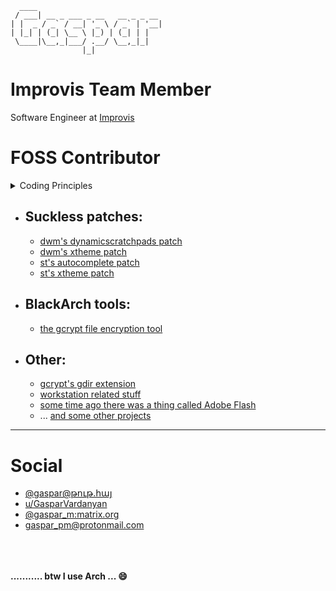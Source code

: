       ____
     / ___| __ _ ___ _ __   __ _ _ __
    | |  _ / _` / __| '_ \ / _` | '__|
    | |_| | (_| \__ \ |_) | (_| | |
     \____|\__,_|___/ .__/ \__,_|_|
                    |_|

# **Improvis** Team Member
Software Engineer at [Improvis](https://improvis.ai/)

# FOSS Contributor

  <details>
    <summary>Coding Principles</summary>
    <hr/>

  ### Minimalism
  In computing, minimalism refers to the application of minimalist philosophies and principles in the design and use of hardware and software. Minimalism, in this sense, means designing systems that use the least hardware and software resources possible.

  [Wikipedia](https://en.wikipedia.org/wiki/Minimalism_(computing))
  ### Worse is better
  *In The Rise of Worse is Better, Gabriel claimed that "Worse-is-Better" is a model of software design and implementation which has the following characteristics (in approximately descending order of importance):*
  * **Simplicity**. The design must be simple, both in implementation and interface. It is more important for the implementation to be simple than the interface. Simplicity is the most important consideration in a design.
  * **Correctness**. The design should be correct in all observable aspects, but It is slightly better to be simple than correct.
  * **Consistency**. The design must not be overly inconsistent. Consistency can be sacrificed for simplicity in some cases, but it is better to drop those parts of the design that deal with less common circumstances than to introduce either complexity or inconsistency in the implementation.
  * **Completeness**. The design must cover as many important situations as is practical. All reasonably expected cases should be covered. Completeness can be sacrificed in favor of any other quality. In fact, completeness must be sacrificed whenever implementation simplicity is jeopardized. Consistency can be sacrificed to achieve completeness if simplicity is retained; especially worthless is consistency of interface.

  Gabriel argued that early **Unix** and **C**, developed by **Bell Labs**, are **examples** of this **design approach**.

  [Wikipedia](https://en.wikipedia.org/wiki/Worse_is_better)
  ### KISS (keep it simple, stupid)
  The KISS principle states that most systems work **best** if they are kept **simple** rather than made **complicated**; therefore, **simplicity** should be a **key** goal in design, and unnecessary **complexity** should be **avoided**.

  [Wikipedia](https://en.wikipedia.org/wiki/KISS_principle)
  ### The Suckless' philosophy (manifest)
  >Many (open source) hackers are proud if they achieve large amounts of code, because they believe the more lines of code they've written, the more progress they have made. The more progress they have made, the more skilled they are. This is simply a delusion.
  >
  >Most hackers actually don't care much about code quality. Thus, if they get something working which seems to solve a problem, they stick with it. If this kind of software development is applied to the same source code throughout its entire life-cycle, we're left with large amounts of code, a totally screwed code structure, and a flawed system design. This is because of a lack of conceptual clarity and integrity in the development process.
  >
  >Code complexity is the mother of bloated, hard to use, and totally inconsistent software. With complex code, problems are solved in suboptimal ways, valuable resources are endlessly tied up, performance slows to a halt, and vulnerabilities become a commonplace. The only solution is to scrap the entire project and rewrite it from scratch.
  >
  >The bad news: quality rewrites rarely happen, because hackers are proud of large amounts of code. They think they understand the complexity in the code, thus there's no need to rewrite it. They think of themselves as masterminds, understanding what others can never hope to grasp. To these types, complex software is the ideal.
  >
  >Ingenious ideas are simple. Ingenious software is simple. Simplicity is the heart of the Unix philosophy. The more code lines you have removed, the more progress you have made. As the number of lines of code in your software shrinks, the more skilled you have become and the less your software sucks.

  [Website](https://suckless.org/philosophy/)
  ### The Unix philosophy
  The Unix philosophy, originated by Ken Thompson, is a set of cultural norms and philosophical approaches to minimalist, modular software development.
  The Unix philosophy emphasizes building **simple**, **short**, **clear**, **modular**, and **extensible** code that can be **easily** maintained and repurposed by developers other than its creators. The Unix philosophy favors composability as opposed to monolithic design.

  > UNIX is basically a simple operating system, but you have to be a genius to understand the simplicity.
  >
  > -- [Dennis Ritchie](http://genius.cat-v.org/dennis-ritchie/)

  [Wikipedia](https://en.wikipedia.org/wiki/Unix_philosophy)
  ### DRY (don't repeat yourself)
  > Every piece of knowledge must have a single, unambiguous, authoritative representation within a system.

  [Wikipedia](https://en.wikipedia.org/wiki/Don%27t_repeat_yourself)
  ### YAGNI (you aren't gonna need it)
  > Always implement things when you actually need them, never when you just foresee that you need them.

  [Wikipedia](https://en.wikipedia.org/wiki/You_aren%27t_gonna_need_it)
  ### Coding Style:
  As clean as possible. Strict syntax.
  <hr/><br/><br/><br/>
  </details>

* ## Suckless patches:
  * [dwm's dynamicscratchpads patch](https://dwm.suckless.org/patches/dynamicscratchpads/)
  * [dwm's xtheme patch](https://dwm.suckless.org/patches/xtheme/)
  * [st's autocomplete patch](https://st.suckless.org/patches/autocomplete/)
  * [st's xtheme patch](https://st.suckless.org/patches/xtheme/)

* ## BlackArch tools:
  * [the gcrypt file encryption tool](https://gitlab.com/GasparVardanyan/gcrypt)

* ## Other:
  * [gcrypt's gdir extension](https://gitlab.com/GasparVardanyan/gdir/-/blob/master/gdir)
  * [workstation related stuff](https://gitlab.com/users/GasparVardanyan/projects)
  * [some time ago there was a thing called Adobe Flash](https://github.com/GasparVardanyan/a3dutils)
  * ... [and some other projects](https://github.com/GasparVardanyan?tab=repositories)

---

# Social

* [@gaspar@թութ.հայ](https://xn--69aa8bzb.xn--y9a3aq/web/accounts/126075)
* [u/GasparVardanyan](https://www.reddit.com/user/GasparVardanyan/)
* [@gaspar_m:matrix.org](https://matrix.to/#/@gaspar_m:matrix.org)
* [gaspar_pm@protonmail.com](mailto:gaspar_pm@protonmail.com)

\
\
\
**........... btw I use Arch ... 😄**
